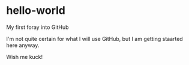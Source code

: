 # hello-world
My first foray into GitHub

I'm not quite certain for what I will use GitHub, but I am getting staarted here anyway.

Wish me kuck!
